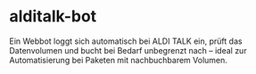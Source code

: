 # alditalk-bot
Ein Webbot loggt sich automatisch bei ALDI TALK ein, prüft das Datenvolumen und bucht bei Bedarf unbegrenzt nach – ideal zur Automatisierung bei Paketen mit nachbuchbarem Volumen.
